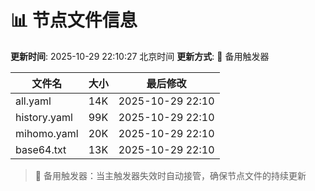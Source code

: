 # 📊 节点文件信息

**更新时间**: 2025-10-29 22:10:27 北京时间
**更新方式**: 🔄 备用触发器

| 文件名 | 大小 | 最后修改 |
|--------|------|----------|
| all.yaml | 14K | 2025-10-29 22:10 |
| history.yaml | 99K | 2025-10-29 22:10 |
| mihomo.yaml | 20K | 2025-10-29 22:10 |
| base64.txt | 13K | 2025-10-29 22:10 |

> 🔄 备用触发器：当主触发器失效时自动接管，确保节点文件的持续更新
